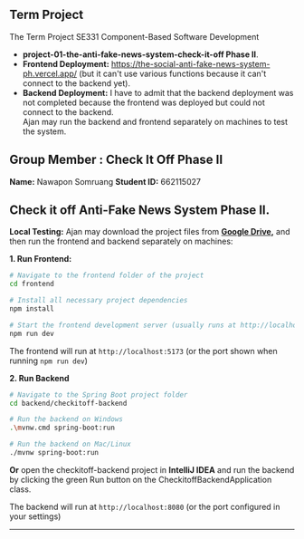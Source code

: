 ## Term Project
The Term Project SE331 Component-Based Software Development <br>
- **project-01-the-anti-fake-news-system-check-it-off Phase II**. <br>
- **Frontend Deployment:** https://the-social-anti-fake-news-system-ph.vercel.app/ (but it can't use various functions because it can't connect to the backend yet). <br>
- **Backend Deployment:** I have to admit that the backend deployment was not completed because the frontend was deployed but could not connect to the backend. <br>
Ajan may run the backend and frontend separately on machines to test the system.


## Group Member : Check It Off Phase II
**Name:** Nawapon Somruang  **Student ID:** 662115027 
<br>

## Check it off Anti-Fake News System Phase II.
**Local Testing:** Ajan may download the project files from **[Google Drive](https://drive.google.com/drive/folders/1kmDnCV_U07wUAyrRj72mjnnJTvCtjANi?usp=sharing),** and then run the frontend and backend separately on machines:
<br>

**1. Run Frontend:**  
```bash
# Navigate to the frontend folder of the project
cd frontend

# Install all necessary project dependencies
npm install

# Start the frontend development server (usually runs at http://localhost:5173)
npm run dev
````

The frontend will run at `http://localhost:5173` (or the port shown when running `npm run dev`)

**2. Run Backend**
```bash
# Navigate to the Spring Boot project folder
cd backend/checkitoff-backend

# Run the backend on Windows
.\mvnw.cmd spring-boot:run

# Run the backend on Mac/Linux
./mvnw spring-boot:run
```
**Or**
open the checkitoff-backend project in **IntelliJ IDEA** and run the backend by clicking the green Run button on the CheckitoffBackendApplication class.

The backend will run at `http://localhost:8080` (or the port configured in your settings)

---
